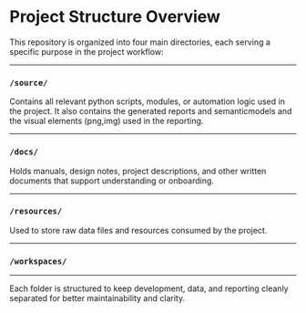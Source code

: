# Project Structure Overview

This repository is organized into four main directories, each serving a specific purpose in the project workflow:

---

### `/source/`
Contains all relevant python scripts, modules, or automation logic used in the project. It also contains the generated reports and semanticmodels and the visual elements (png,img) used in the reporting.  
 
---

### `/docs/`
Holds manuals, design notes, project descriptions, and other written documents that support understanding or onboarding.

---

### `/resources/`
Used to store raw data files and resources consumed by the project.

---

### `/workspaces/`

---

Each folder is structured to keep development, data, and reporting cleanly separated for better maintainability and clarity.